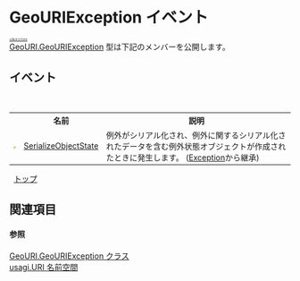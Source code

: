 # GeoURIException イベント

<div style="font-size:30%"><a href="https://github.com/usagi/usagi.cs/blob/master/docs/Home.md">≪Back to Home</a></div><a href="T_usagi_URI_GeoURI_GeoURIException.md">GeoURI.GeoURIException</a> 型は下記のメンバーを公開します。


## イベント
&nbsp;<table><tr><th></th><th>名前</th><th>説明</th></tr><tr><td>![Protected イベント](media/protevent.gif "Protected イベント")</td><td><a href="http://msdn2.microsoft.com/ja-jp/library/ee332915" target="_blank">SerializeObjectState</a></td><td>
例外がシリアル化され、例外に関するシリアル化されたデータを含む例外状態オブジェクトが作成されたときに発生します。
 (<a href="http://msdn2.microsoft.com/ja-jp/library/c18k6c59" target="_blank">Exception</a>から継承)</td></tr></table>&nbsp;
<a href="#geouriexception-イベント">トップ</a>

## 関連項目


#### 参照
<a href="T_usagi_URI_GeoURI_GeoURIException.md">GeoURI.GeoURIException クラス</a><br /><a href="N_usagi_URI.md">usagi.URI 名前空間</a><br />